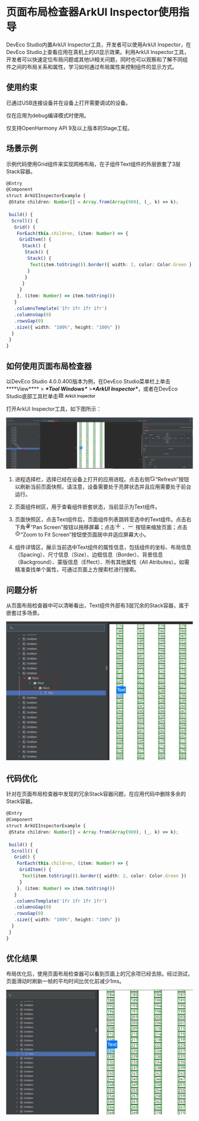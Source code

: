 # 页面布局检查器ArkUI Inspector使用指导

DevEco Studio内置ArkUI Inspector工具，开发者可以使用ArkUI Inspector，在DevEco Studio上查看应用在真机上的UI显示效果。利用ArkUI Inspector工具，开发者可以快速定位布局问题或其他UI相关问题，同时也可以观察和了解不同组件之间的布局关系和属性，学习如何通过布局属性来控制组件的显示方式。

## 使用约束

已通过USB连接设备并在设备上打开需要调试的设备。

仅在应用为debug编译模式时使用。

仅支持OpenHarmony API 9及以上版本的Stage工程。

## 场景示例

示例代码使用Grid组件来实现网格布局，在子组件Text组件的外层嵌套了3层Stack容器。

```ts
@Entry
@Component
struct ArkUIInspectorExample {
 @State children: Number[] = Array.from(Array(900), (_, k) => k);

 build() {
  Scroll() {
   Grid() {
    ForEach(this.children, (item: Number) => {
     GridItem() {
      Stack() {
       Stack() {
        Stack() {
         Text(item.toString()).border({ width: 2, color: Color.Green })
        }
       }
      }
     }
    }, (item: Number) => item.toString())
   }
   .columnsTemplate('1fr 1fr 1fr 1fr')
   .columnsGap(0)
   .rowsGap(0)
   .size({ width: "100%", height: "100%" })
  }
 }
}
```

## 如何使用页面布局检查器

以DevEco Studio 4.0.0.400版本为例，在DevEco Studio菜单栏上单击***\*View\**** > ***\*Tool Windows\**** >***\*ArkUI Inspector\****，或者在DevEco Studio底部工具栏单击![img](./images/profiler_inspector_button.jpg)

打开ArkUI Inspector工具，如下图所示：

![img](./images/profiler_inspector.jpg)

1. 进程选择栏，选择已经在设备上打开的应用进程。点击右侧![img](./images/profiler_refresh.jpg)“Refresh”按钮以刷新当前页面快照，请注意，设备需要处于亮屏状态并且应用需要处于前台运行。

2. 页面组件树区，用于查看组件嵌套状态，当前显示为Text组件。

3. 页面快照区，点击Text组件后，页面组件列表跳转至选中的Text组件。点击右下角![img](./images/profiler_pan_screen.jpg)“Pan Screen”按钮以拖移屏幕；点击![img](./images/profiler_plus.jpg) 、![img](./images/profiler_minus.jpg) 按钮来缩放页面；点击![img](./images/profiler_zoom.jpg)“Zoom to Fit Screen”按钮使页面居中并适应屏幕大小。

4. 组件详情区，展示当前选中Text组件的属性信息，包括组件的坐标、布局信息（Spacing）、尺寸信息（Size）、边框信息（Border）、背景信息（Background）、蒙版信息（Effect）、所有其他属性（All Atributes）。如需精准查找单个属性，可通过页面上方搜索栏进行搜索。

## 问题分析

从页面布局检查器中可以清晰看出，Text组件外部有3层冗余的Stack容器，属于嵌套过多场景。

![img](./images/profiler_inspector_analysis.jpg)

## 代码优化

针对在页面布局检查器中发现的冗余Stack容器问题，在应用代码中删除多余的Stack容器。

```ts
@Entry
@Component
struct ArkUIInspectorExample {
 @State children: Number[] = Array.from(Array(900), (_, k) => k);

 build() {
  Scroll() {
   Grid() {
    ForEach(this.children, (item: Number) => {
     GridItem() {
      Text(item.toString()).border({ width: 2, color: Color.Green })
     }
    }, (item: Number) => item.toString())
   }
   .columnsTemplate('1fr 1fr 1fr 1fr')
   .columnsGap(0)
   .rowsGap(0)
   .size({ width: "100%", height: "100%" })
  }
 }
}
```

## 优化结果

布局优化后，使用页面布局检查器可以看到页面上的冗余项已经去除。经过测试，页面滑动时刷新一帧的平均时间比优化前减少1ms。

![img](./images/profiler_inspector_result.jpg)
